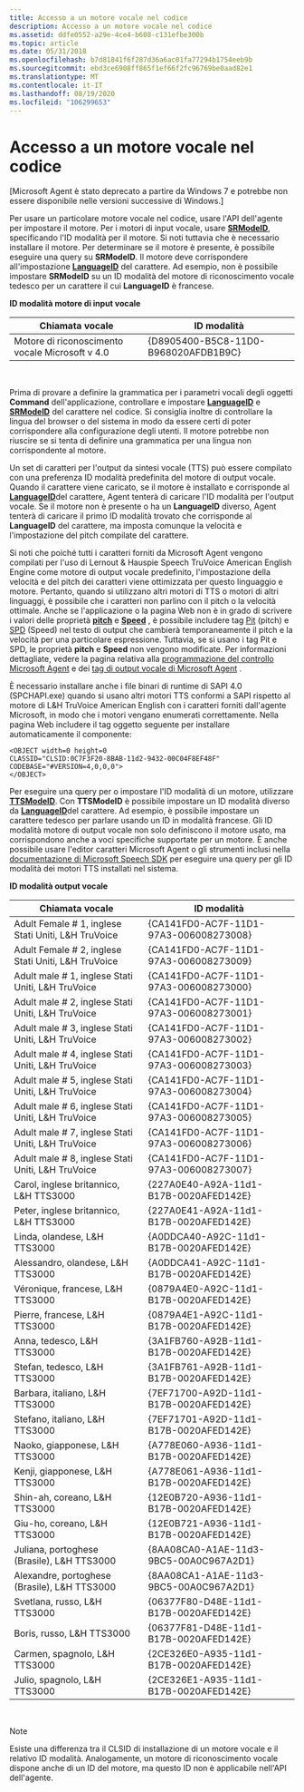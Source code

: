 ```yaml
---
title: Accesso a un motore vocale nel codice
description: Accesso a un motore vocale nel codice
ms.assetid: ddfe0552-a29e-4ce4-b608-c131efbe300b
ms.topic: article
ms.date: 05/31/2018
ms.openlocfilehash: b7d81841f6f287d36a6ac01fa77294b1754eeb9b
ms.sourcegitcommit: ebd3ce6908ff865f1ef66f2fc96769be0aad82e1
ms.translationtype: MT
ms.contentlocale: it-IT
ms.lasthandoff: 08/19/2020
ms.locfileid: "106299653"
---
```

# <a name="accessing-a-speech-engine-in-your-code"></a>Accesso a un motore vocale nel codice

\[Microsoft Agent è stato deprecato a partire da Windows 7 e potrebbe non essere disponibile nelle versioni successive di Windows.\]

Per usare un particolare motore vocale nel codice, usare l'API dell'agente per impostare il motore. Per i motori di input vocale, usare [**SRModeID**](https://www.bing.com/search?q=**SRModeID**), specificando l'ID modalità per il motore. Si noti tuttavia che è necessario installare il motore. Per determinare se il motore è presente, è possibile eseguire una query su **SRModeID**. Il motore deve corrispondere all'impostazione [**LanguageID**](https://www.bing.com/search?q=**LanguageID**) del carattere. Ad esempio, non è possibile impostare **SRModeID** su un ID modalità del motore di riconoscimento vocale tedesco per un carattere il cui **LanguageID** è francese.

**ID modalità motore di input vocale**



| Chiamata vocale                                    | ID modalità                             |
|------------------------------------------|--------------------------------------|
| Motore di riconoscimento vocale Microsoft v 4.0 | {D8905400-B5C8-11D0-B968020AFDB1B9C} |



 

Prima di provare a definire la grammatica per i parametri vocali degli oggetti **Command** dell'applicazione, controllare e impostare [**LanguageID**](https://www.bing.com/search?q=**LanguageID**) e [**SRModeID**](https://www.bing.com/search?q=**SRModeID**) del carattere nel codice. Si consiglia inoltre di controllare la lingua del browser o del sistema in modo da essere certi di poter corrispondere alla configurazione degli utenti. Il motore potrebbe non riuscire se si tenta di definire una grammatica per una lingua non corrispondente al motore.

Un set di caratteri per l'output da sintesi vocale (TTS) può essere compilato con una preferenza ID modalità predefinita del motore di output vocale. Quando il carattere viene caricato, se il motore è installato e corrisponde al [**LanguageID**](https://www.bing.com/search?q=**LanguageID**)del carattere, Agent tenterà di caricare l'ID modalità per l'output vocale. Se il motore non è presente o ha un **LanguageID** diverso, Agent tenterà di caricare il primo ID modalità trovato che corrisponde al **LanguageID** del carattere, ma imposta comunque la velocità e l'impostazione del pitch compilate del carattere.

Si noti che poiché tutti i caratteri forniti da Microsoft Agent vengono compilati per l'uso di Lernout & Hauspie Speech TruVoice American English Engine come motore di output vocale predefinito, l'impostazione della velocità e del pitch dei caratteri viene ottimizzata per questo linguaggio e motore. Pertanto, quando si utilizzano altri motori di TTS o motori di altri linguaggi, è possibile che i caratteri non parlino con il pitch o la velocità ottimale. Anche se l'applicazione o la pagina Web non è in grado di scrivere i valori delle proprietà [**pitch**](/previous-versions/ms809428(v=msdn.10)) e [**Speed**](https://www.bing.com/search?q=**Speed**) , è possibile includere tag [Pit](pit-tag.md) (pitch) e [SPD](spd-tag.md) (Speed) nel testo di output che cambierà temporaneamente il pitch e la velocità per una particolare espressione. Tuttavia, se si usano i tag Pit e SPD, le proprietà **pitch** e **Speed** non vengono modificate. Per informazioni dettagliate, vedere la pagina relativa alla [programmazione del controllo Microsoft Agent](programming-the-microsoft-agent-control.md) e dei [tag di output vocale di Microsoft Agent](microsoft-agent-speech-output-tags.md) .

È necessario installare anche i file binari di runtime di SAPI 4.0 (SPCHAPI.exe) quando si usano altri motori TTS conformi a SAPI rispetto al motore di L&H TruVoice American English con i caratteri forniti dall'agente Microsoft, in modo che i motori vengano enumerati correttamente. Nella pagina Web includere il tag oggetto seguente per installare automaticamente il componente:

``` syntax
<OBJECT width=0 height=0
CLASSID="CLSID:0C7F3F20-8BAB-11d2-9432-00C04F8EF48F"
CODEBASE="#VERSION=4,0,0,0">
</OBJECT>
```

Per eseguire una query per o impostare l'ID modalità di un motore, utilizzare [**TTSModeID**](https://www.bing.com/search?q=**TTSModeID**). Con **TTSModeID** è possibile impostare un ID modalità diverso da [**LanguageID**](https://www.bing.com/search?q=**LanguageID**)del carattere. Ad esempio, è possibile impostare un carattere tedesco per parlare usando un ID in modalità francese. Gli ID modalità motore di output vocale non solo definiscono il motore usato, ma corrispondono anche a voci specifiche supportate per un motore. È anche possibile usare l'editor caratteri Microsoft Agent o gli strumenti inclusi nella [documentazione di Microsoft Speech SDK](https://msdn.microsoft.com/library/ee705648.aspx) per eseguire una query per gli ID modalità dei motori TTS installati nel sistema.

**ID modalità output vocale**



| Chiamata vocale                                       | ID modalità                               |
|---------------------------------------------|----------------------------------------|
| Adult Female \# 1, inglese Stati Uniti, L&H TruVoice  | {CA141FD0-AC7F-11D1-97A3-006008273008} |
| Adult Female \# 2, inglese Stati Uniti, L&H TruVoice  | {CA141FD0-AC7F-11D1-97A3-006008273009} |
| Adult male \# 1, inglese Stati Uniti, L&H TruVoice    | {CA141FD0-AC7F-11D1-97A3-006008273000} |
| Adult male \# 2, inglese Stati Uniti, L&H TruVoice    | {CA141FD0-AC7F-11D1-97A3-006008273001} |
| Adult male \# 3, inglese Stati Uniti, L&H TruVoice    | {CA141FD0-AC7F-11D1-97A3-006008273002} |
| Adult male \# 4, inglese Stati Uniti, L&H TruVoice    | {CA141FD0-AC7F-11D1-97A3-006008273003} |
| Adult male \# 5, inglese Stati Uniti, L&H TruVoice    | {CA141FD0-AC7F-11D1-97A3-006008273004} |
| Adult male \# 6, inglese Stati Uniti, L&H TruVoice    | {CA141FD0-AC7F-11D1-97A3-006008273005} |
| Adult male \# 7, inglese Stati Uniti, L&H TruVoice    | {CA141FD0-AC7F-11D1-97A3-006008273006} |
| Adult male \# 8, inglese Stati Uniti, L&H TruVoice    | {CA141FD0-AC7F-11D1-97A3-006008273007} |
| Carol, inglese britannico, L&H TTS3000         | {227A0E40-A92A-11d1-B17B-0020AFED142E} |
| Peter, inglese britannico, L&H TTS3000         | {227A0E41-A92A-11d1-B17B-0020AFED142E} |
| Linda, olandese, L&H TTS3000                   | {A0DDCA40-A92C-11d1-B17B-0020AFED142E} |
| Alessandro, olandese, L&H TTS3000               | {A0DDCA41-A92C-11d1-B17B-0020AFED142E} |
| Véronique, francese, L&H TTS3000              | {0879A4E0-A92C-11d1-B17B-0020AFED142E} |
| Pierre, francese, L&H TTS3000                 | {0879A4E1-A92C-11d1-B17B-0020AFED142E} |
| Anna, tedesco, L&H TTS3000                   | {3A1FB760-A92B-11d1-B17B-0020AFED142E} |
| Stefan, tedesco, L&H TTS3000                 | {3A1FB761-A92B-11d1-B17B-0020AFED142E} |
| Barbara, italiano, L&H TTS3000               | {7EF71700-A92D-11d1-B17B-0020AFED142E} |
| Stefano, italiano, L&H TTS3000               | {7EF71701-A92D-11d1-B17B-0020AFED142E} |
| Naoko, giapponese, L&H TTS3000                | {A778E060-A936-11d1-B17B-0020AFED142E} |
| Kenji, giapponese, L&H TTS3000                | {A778E061-A936-11d1-B17B-0020AFED142E} |
| Shin-ah, coreano, L&H TTS3000                | {12E0B720-A936-11d1-B17B-0020AFED142E} |
| Giu-ho, coreano, L&H TTS3000                 | {12E0B721-A936-11d1-B17B-0020AFED142E} |
| Juliana, portoghese (Brasile), L&H TTS3000   | {8AA08CA0-A1AE-11d3-9BC5-00A0C967A2D1} |
| Alexandre, portoghese (Brasile), L&H TTS3000 | {8AA08CA1-A1AE-11d3-9BC5-00A0C967A2D1} |
| Svetlana, russo, L&H TTS3000              | {06377F80-D48E-11d1-B17B-0020AFED142E} |
| Boris, russo, L&H TTS3000                 | {06377F81-D48E-11d1-B17B-0020AFED142E} |
| Carmen, spagnolo, L&H TTS3000                | {2CE326E0-A935-11d1-B17B-0020AFED142E} |
| Julio, spagnolo, L&H TTS3000                 | {2CE326E1-A935-11d1-B17B-0020AFED142E} |



 

> [!Note]  
> Esiste una differenza tra il CLSID di installazione di un motore vocale e il relativo ID modalità. Analogamente, un motore di riconoscimento vocale dispone anche di un ID del motore, ma questo ID non è applicabile nell'API dell'agente.

 

 

 